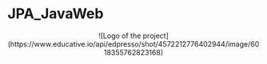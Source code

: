 # JPA_JavaWeb


<p align="center">
 ![Logo of the project](https://www.educative.io/api/edpresso/shot/4572212776402944/image/6018355762823168)
</p>

